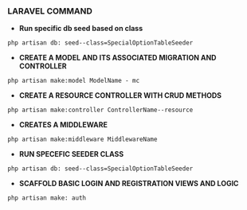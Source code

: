 ### LARAVEL COMMAND
- **Run specific db seed based on class**
```
php artisan db: seed--class=SpecialOptionTableSeeder
```

- **CREATE A MODEL AND ITS ASSOCIATED MIGRATION AND CONTROLLER**
```
php artisan make:model ModelName - mc
```

- **CREATE A RESOURCE CONTROLLER WITH CRUD METHODS**
```
php artisan make:controller ControllerName--resource
```

- **CREATES A MIDDLEWARE**
```
php artisan make:middleware MiddlewareName
```

- **RUN SPECEFIC SEEDER CLASS**
```
php artisan db: seed--class=SpecialOptionTableSeeder
```

- **SCAFFOLD BASIC LOGIN AND REGISTRATION VIEWS AND LOGIC**
```
php artisan make: auth
```
